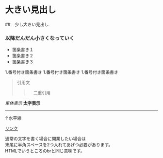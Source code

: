 # 大きい見出し
##　少し大きい見出し
### 以降だんだん小さくなっていく

- 箇条書き１
- 箇条書き２
- 箇条書き３

1.番号付き箇条書き
1.番号付き箇条書き
1.番号付き箇条書き

> 引用文
>>　二重引用

*車体表示*
**太字表示**

---
↑水平線

[リンク](https://www.morijyobi.ac.jp)

通常の文字を書く場合に開業したい場合は  
末尾に半角スペースを2つ入れてあげつ必要があります。  
HTMLでいうところのbrと同じ意味です。
